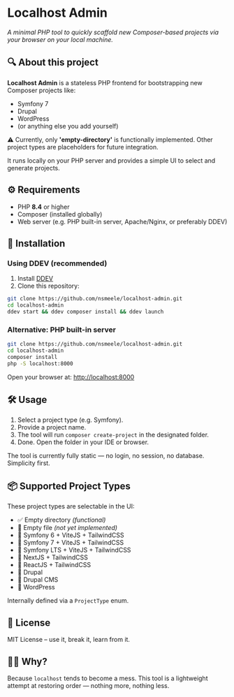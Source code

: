 # Localhost Admin

_A minimal PHP tool to quickly scaffold new Composer-based projects via your browser on your local machine._

## 🔍 About this project

**Localhost Admin** is a stateless PHP frontend for bootstrapping new Composer projects like:

- Symfony 7
- Drupal
- WordPress
- (or anything else you add yourself)

⚠️ Currently, only **'empty-directory'** is functionally implemented. Other project types are placeholders for future integration.

It runs locally on your PHP server and provides a simple UI to select and generate projects.

## ⚙️ Requirements

- PHP **8.4** or higher
- Composer (installed globally)
- Web server (e.g. PHP built-in server, Apache/Nginx, or preferably DDEV)

## 🚀 Installation

### Using DDEV (recommended)

1. Install [DDEV](https://ddev.readthedocs.io/en/stable/)
2. Clone this repository:

```bash
git clone https://github.com/nsmeele/localhost-admin.git
cd localhost-admin
ddev start && ddev composer install && ddev launch
```

### Alternative: PHP built-in server

```bash
git clone https://github.com/nsmeele/localhost-admin.git
cd localhost-admin
composer install
php -S localhost:8000
```

Open your browser at: [http://localhost:8000](http://localhost:8000)

## 🛠 Usage

1. Select a project type (e.g. Symfony).
2. Provide a project name.
3. The tool will run `composer create-project` in the designated folder.
4. Done. Open the folder in your IDE or browser.

The tool is currently fully static — no login, no session, no database. Simplicity first.

## 📦 Supported Project Types

These project types are selectable in the UI:

- ✅ Empty directory *(functional)*
- 🚧 Empty file *(not yet implemented)*
- 🚧 Symfony 6 + ViteJS + TailwindCSS
- 🚧 Symfony 7 + ViteJS + TailwindCSS
- 🚧 Symfony LTS + ViteJS + TailwindCSS
- 🚧 NextJS + TailwindCSS
- 🚧 ReactJS + TailwindCSS
- 🚧 Drupal
- 🚧 Drupal CMS
- 🚧 WordPress

Internally defined via a `ProjectType` enum.

## 📄 License

MIT License – use it, break it, learn from it.

## 🙋‍♂️ Why?

Because `localhost` tends to become a mess. This tool is a lightweight attempt at restoring order — nothing more, nothing less.

